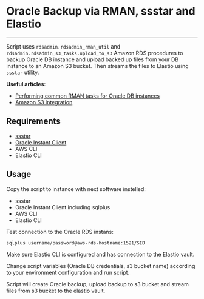 # Oracle Backup via RMAN, ssstar and Elastio

---

Script uses `rdsadmin.rdsadmin_rman_util` and `rdsadmin.rdsadmin_s3_tasks.upload_to_s3` Amazon RDS procedures to backup Oracle DB instance and upload backed up files from your DB instance to an Amazon S3 bucket. Then streams the files to Elastio using `ssstar` utility.

**Useful articles:**
 - [Performing common RMAN tasks for Oracle DB instances](https://docs.aws.amazon.com/AmazonRDS/latest/UserGuide/Appendix.Oracle.CommonDBATasks.RMAN.html)
 - [Amazon S3 integration](https://docs.aws.amazon.com/AmazonRDS/latest/UserGuide/oracle-s3-integration.html)

## Requirements
- [ssstar](https://github.com/elastio/ssstar)
- [Oracle Instant Client](https://www.oracle.com/database/technologies/instant-client/downloads.html)
- AWS CLI
- Elastio CLI

## Usage

Copy the script to instance with next software instelled:
- ssstar
- Oracle Instant Client including sqlplus
- AWS CLI
- Elastio CLI

Test connection to the Oracle RDS instans:
```
sqlplus username/password@aws-rds-hostname:1521/SID
```
Make sure Elastio CLI is configured and has connection to the Elastio vault.

Change script variables (Oracle DB credentials, s3 bucket name) according to your environment configuration and run script.

Script will create Oracle backup, upload backup to s3 bucket and stream files from s3 bucket to the elastio vault.